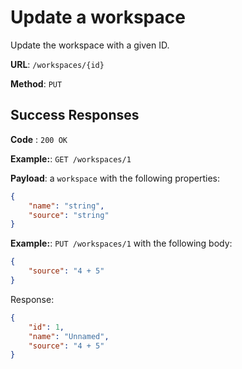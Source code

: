 # Update a workspace

Update the workspace with a given ID.

**URL**: `/workspaces/{id}`

**Method**: `PUT`

## Success Responses

**Code** : `200 OK`

**Example:**: `GET /workspaces/1`

**Payload**: a `workspace` with the following properties:

```json
{
	"name": "string",
	"source": "string"
}
```

**Example:**: `PUT /workspaces/1` with the following body:

```json
{
	"source": "4 + 5"
}
```

Response:

```json
{
	"id": 1,
	"name": "Unnamed",
	"source": "4 + 5"
}
```
